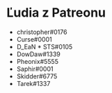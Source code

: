 <!-- TITLE: [SK] Podporovatelia Discord Wiki -->
<!-- SUBTITLE: Táto stránka je zcela venovaná skvelým ludí, ktorý nám pomáhajú s platením hostingu! Úprimne by bolo bez vašej pomoci hrozné prevozovať túto stránku, takže Vám ďakujeme! -->

# Ľudia z Patreonu
* christopher#0176
* Curse#0001
* D_EaN * STS#0105
* DowDaw#1339
* Pheonix#5555
* Saphir#0001
* Skidder#6775
* Tarek#1337
